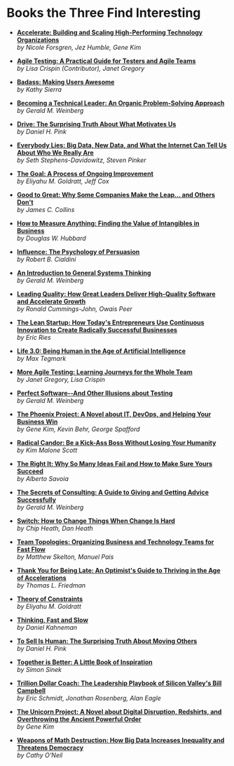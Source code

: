 # Books the Three Find Interesting

* **[Accelerate: Building and Scaling High-Performing Technology Organizations](https://www.goodreads.com/book/show/35747076-accelerate)** <br>
  *by Nicole Forsgren, Jez Humble, Gene Kim*

* **[Agile Testing: A Practical Guide for Testers and Agile Teams](https://www.goodreads.com/book/show/5341009-agile-testing?ac=1&from_search=true&qid=YpiLvRBLsB&rank=1)** <br>
  *by Lisa Crispin (Contributor), Janet Gregory*

* **[Badass: Making Users Awesome]( https://www.goodreads.com/book/show/24737268-badass?from_search=true&qid=aBxuveTEvG&rank=1#)** <br>
  *by Kathy Sierra*

* **[Becoming a Technical Leader: An Organic Problem-Solving Approach](https://www.goodreads.com/book/show/714344.Becoming_a_Technical_Leader?from_search=true&qid=la9jH4g9oL&rank=1)** <br>
  *by Gerald M. Weinberg*

* **[Drive: The Surprising Truth About What Motivates Us](https://www.goodreads.com/book/show/6452796-drive?ac=1&from_search=true&qid=IbUudOpDxa&rank=1)** <br>
  *by Daniel H. Pink*

* **[Everybody Lies: Big Data, New Data, and What the Internet Can Tell Us About Who We Really Are](https://www.goodreads.com/book/show/28512671-everybody-lies)** <br>
  *by Seth Stephens-Davidowitz, Steven Pinker*

* **[The Goal: A Process of Ongoing Improvement](https://www.goodreads.com/book/show/113934.The_Goal?ac=1&from_search=true&qid=8PWKIyzATF&rank=1)** <br>
  *by Eliyahu M. Goldratt, Jeff Cox*

* **[Good to Great: Why Some Companies Make the Leap... and Others Don't](https://www.goodreads.com/book/show/76865.Good_to_Great?ac=1&from_search=true&qid=Cqm4oZViAQ&rank=1)** <br>
  *by James C. Collins*

* **[How to Measure Anything: Finding the Value of Intangibles in Business](https://www.goodreads.com/book/show/444653.How_to_Measure_Anything?from_search=true&qid=PHJjNNICRq&rank=1)** <br>
  *by Douglas W. Hubbard*

* **[Influence: The Psychology of Persuasion](https://www.goodreads.com/book/show/28815.Influence?ac=1&from_search=true&qid=uhGJzLRZhJ&rank=1)** <br>
*by Robert B. Cialdini*
  
* **[An Introduction to General Systems Thinking](https://www.goodreads.com/book/show/583766.An_Introduction_to_General_Systems_Thinking?ac=1&from_search=true&qid=BbncNSLviR&rank=1)** <br>
*by Gerald M. Weinberg*
  
* **[Leading Quality: How Great Leaders Deliver High-Quality Software and Accelerate Growth](https://www.goodreads.com/book/show/47516084-leading-quality?ac=1&from_search=true&qid=IYhVqmNjBR&rank=1)** <br>
*by Ronald Cummings-John, Owais Peer*

* **[The Lean Startup: How Today's Entrepreneurs Use Continuous Innovation to Create Radically Successful Businesses](https://www.goodreads.com/book/show/10127019-the-lean-startup?ac=1&from_search=true&qid=K7PKVypSu0&rank=1)** <br>
*by Eric Ries*
  
* **[Life 3.0: Being Human in the Age of Artificial Intelligence](https://www.goodreads.com/book/show/34272565-life-3-0?ac=1&from_search=true&qid=xmgQJUAraD&rank=1)** <br>
*by Max Tegmark*
  
* **[More Agile Testing: Learning Journeys for the Whole Team](https://www.goodreads.com/book/show/22253245-more-agile-testing?ac=1&from_search=true&qid=Sd73L8s3R9&rank=1)** <br>
  *by Janet Gregory, Lisa Crispin*

* **[Perfect Software--And Other Illusions about Testing](https://www.goodreads.com/book/show/4060560-perfect-software--and-other-illusions-about-testing?ac=1&from_search=true&qid=SzZZYf3Tvc&rank=1)** <br>
  *by Gerald M. Weinberg*

* **[The Phoenix Project: A Novel about IT, DevOps, and Helping Your Business Win](https://www.goodreads.com/book/show/17255186-the-phoenix-project?ac=1&from_search=true&qid=Xil7v6NPxB&rank=1)** <br>
  *by Gene Kim, Kevin Behr, George Spafford*

* **[Radical Candor: Be a Kick-Ass Boss Without Losing Your Humanity](https://www.goodreads.com/book/show/32809138-radical-candor?ac=1&from_search=true&qid=hvzlhRceRl&rank=2)** <br>
  *by Kim Malone Scott*

* **[The Right It: Why So Many Ideas Fail and How to Make Sure Yours Succeed](https://www.goodreads.com/book/show/39937641-the-right-it?ac=1&from_search=true&qid=t4imZdx7VO&rank=1)** <br>
  *by Alberto Savoia*

* **[The Secrets of Consulting: A Guide to Giving and Getting Advice Successfully](https://www.goodreads.com/book/show/566213.The_Secrets_of_Consulting?ac=1&from_search=true&qid=UltyEX5joP&rank=1)** <br>
  *by Gerald M. Weinberg*

* **[Switch: How to Change Things When Change Is Hard](https://www.goodreads.com/book/show/6570502-switch?ac=1&from_search=true&qid=RMJabEwFei&rank=1)** <br>
  *by Chip Heath, Dan Heath*

* **[Team Topologies: Organizing Business and Technology Teams for Fast Flow](https://www.goodreads.com/book/show/44135420-team-topologies?ac=1&from_search=true&qid=5uZsCeuOzl&rank=1)** <br>
  *by Matthew Skelton, Manuel Pais*

* **[Thank You for Being Late: An Optimist's Guide to Thriving in the Age of Accelerations](https://www.goodreads.com/book/show/33898888-thank-you-for-being-late?ac=1&from_search=true&qid=1aXRqyNjOt&rank=1)** <br>
  *by Thomas L. Friedman*
  
* **[Theory of Constraints](https://www.goodreads.com/book/show/582174.Theory_of_Constraints?ac=1&from_search=true&qid=LDVWzNYGw2&rank=1)** <br>
  *by Eliyahu M. Goldratt*

* **[Thinking, Fast and Slow](https://www.goodreads.com/book/show/11468377-thinking-fast-and-slow?ac=1&from_search=true&qid=uVtnERM2Hr&rank=1)** <br>
  *by Daniel Kahneman*
  
* **[To Sell Is Human: The Surprising Truth About Moving Others](https://www.goodreads.com/book/show/13593553-to-sell-is-human?ac=1&from_search=true&qid=xtENoFW0nh&rank=1)** <br>
*by Daniel H. Pink*
  
* **[Together is Better: A Little Book of Inspiration](https://www.goodreads.com/book/show/29776935-together-is-better?ac=1&from_search=true&qid=ooljgi9XiZ&rank=1)** <br>
*by Simon Sinek*
  
* **[Trillion Dollar Coach: The Leadership Playbook of Silicon Valley's Bill Campbell](https://www.goodreads.com/book/show/42118073-trillion-dollar-coach?ac=1&from_search=true&qid=CGstoT7sE7&rank=1)** <br>
  *by Eric Schmidt, Jonathan Rosenberg, Alan Eagle*

* **[The Unicorn Project: A Novel about Digital Disruption, Redshirts, and Overthrowing the Ancient Powerful Order](https://www.goodreads.com/book/show/45168713-the-unicorn-project?ac=1&from_search=true&qid=8q6GOIZqo2&rank=1)** <br>
*by Gene Kim*
  
* **[Weapons of Math Destruction: How Big Data Increases Inequality and Threatens Democracy](https://www.goodreads.com/book/show/28186015-weapons-of-math-destruction?ac=1&from_search=true&qid=MPoUYQ7lyO&rank=1)** <br>
  *by Cathy O'Neil*

